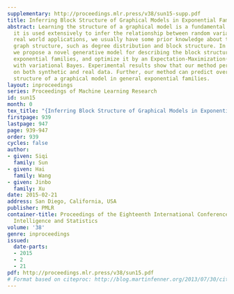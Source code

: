 ```yaml
---
supplementary: http://proceedings.mlr.press/v38/sun15-supp.pdf
title: Inferring Block Structure of Graphical Models in Exponential Families
abstract: Learning the structure of a graphical model is a fundamental problem and
  it is used extensively to infer the relationship between random variables. In many
  real world applications, we usually have some prior knowledge about the underlying
  graph structure, such as degree distribution and block structure. In this paper,
  we propose a novel generative model for describing the block structure in general
  exponential families, and optimize it by an Expectation-Maximization(EM) algorithm
  with variational Bayes. Experimental results show that our method performs well
  on both synthetic and real data. Further, our method can predict overlapped block
  structure of a graphical model in general exponential families.
layout: inproceedings
series: Proceedings of Machine Learning Research
id: sun15
month: 0
tex_title: "{Inferring Block Structure of Graphical Models in Exponential Families}"
firstpage: 939
lastpage: 947
page: 939-947
order: 939
cycles: false
author:
- given: Siqi
  family: Sun
- given: Hai
  family: Wang
- given: Jinbo
  family: Xu
date: 2015-02-21
address: San Diego, California, USA
publisher: PMLR
container-title: Proceedings of the Eighteenth International Conference on Artificial
  Intelligence and Statistics
volume: '38'
genre: inproceedings
issued:
  date-parts:
  - 2015
  - 2
  - 21
pdf: http://proceedings.mlr.press/v38/sun15.pdf
# Format based on citeproc: http://blog.martinfenner.org/2013/07/30/citeproc-yaml-for-bibliographies/
---
```

